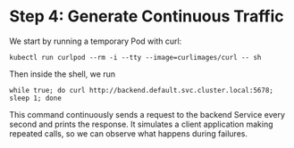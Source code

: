# Step 4: Generate Continuous Traffic


We start by running a temporary Pod with curl:

```
kubectl run curlpod --rm -i --tty --image=curlimages/curl -- sh
```

Then inside the shell, we run

```
while true; do curl http://backend.default.svc.cluster.local:5678; sleep 1; done
```

This command continuously sends a request to the backend Service every second and prints the response. It simulates a client application making repeated calls, so we can observe what happens during failures.